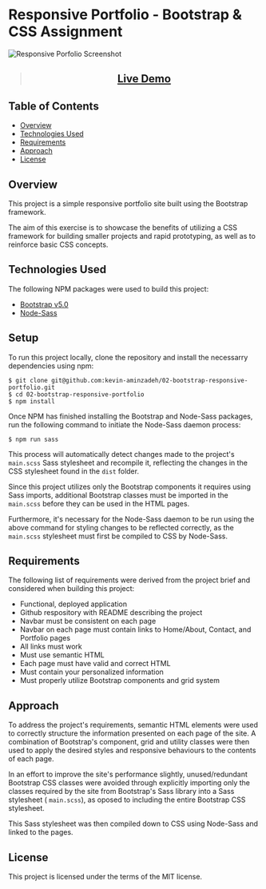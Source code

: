 # Responsive Portfolio - Bootstrap & CSS Assignment

![Responsive Porfolio Screenshot](dist/assets/imag/screenshot.png)

> <h2 align="center"><a  href="https://kevin-aminzadeh.github.io/01-bootcamp-code-refactor/">Live Demo</a></h2>

## Table of Contents

- [Overview](#overview)
- [Technologies Used](#technologies-used)
- [Requirements](#requirements)
- [Approach](#approach)
- [License](#license)

## Overview

This project is a simple responsive portfolio site built using the Bootstrap framework.

The aim of this exercise is to showcase the benefits of utilizing a CSS framework for building smaller projects and rapid prototyping, as well as to reinforce basic CSS concepts.

## Technologies Used

The following NPM packages were used to build this project:

- [Bootstrap v5.0](https://getbootstrap.com/docs/5.0/getting-started/introduction/)
- [Node-Sass](https://www.npmjs.com/package/node-sass)

## Setup

To run this project locally, clone the repository and install the necessarry dependencies using npm:

```
$ git clone git@github.com:kevin-aminzadeh/02-bootstrap-responsive-portfolio.git
$ cd 02-bootstrap-responsive-portfolio
$ npm install
```

Once NPM has finished installing the Bootstrap and Node-Sass packages, run the following command to initiate the Node-Sass daemon process:

```
$ npm run sass
```

This process will automatically detect changes made to the project's `main.scss` Sass stylesheet and recompile it, reflecting the changes in the CSS stylesheet found in the `dist` folder.

Since this project utilizes only the Bootstrap components it requires using Sass imports, additional Bootstrap classes must be imported in the `main.scss` before they can be used in the HTML pages.

Furthermore, it's necessary for the Node-Sass daemon to be run using the above command for styling changes to be reflected correctly, as the `main.scss` stylesheet must first be compiled to CSS by Node-Sass.

## Requirements

The following list of requirements were derived from the project brief and considered when building this project:

- Functional, deployed application
- Github respository with README describing the project
- Navbar must be consistent on each page
- Navbar on each page must contain links to Home/About, Contact, and Portfolio pages
- All links must work
- Must use semantic HTML
- Each page must have valid and correct HTML
- Must contain your personalized information
- Must properly utilize Bootstrap components and grid system

## Approach

To address the project's requirements, semantic HTML elements were used to correctly structure the information presented on each page of the site. A combination of Bootstrap's component, grid and utility classes were then used to apply the desired styles and responsive behaviours to the contents of each page.

In an effort to improve the site's performance slightly, unused/redundant Bootstrap CSS classes were avoided through explicitly importing only the classes required by the site from Bootstrap's Sass library into a Sass stylesheet ( `main.scss`), as oposed to including the entire Bootstrap CSS stylesheet.

This Sass stylesheet was then compiled down to CSS using Node-Sass and linked to the pages.

## License

This project is licensed under the terms of the MIT license.
